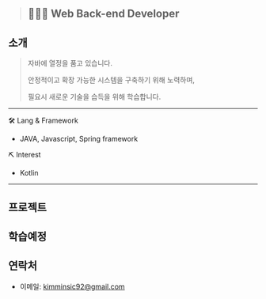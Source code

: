 > ## 👨🏻‍💻 Web Back-end Developer

## 소개
> 자바에 열정을 품고 있습니다.
> 
> 안정적이고 확장 가능한 시스템을 구축하기 위해 노력하며,
> 
> 필요시 새로운 기술을 습득을 위해 학습합니다.


* * *

🛠 Lang & Framework
- JAVA, Javascript, Spring framework

⛏ Interest
- Kotlin

* * *

## 프로젝트

## 학습예정

## 연락처
- 이메일: kimminsic92@gmail.com
